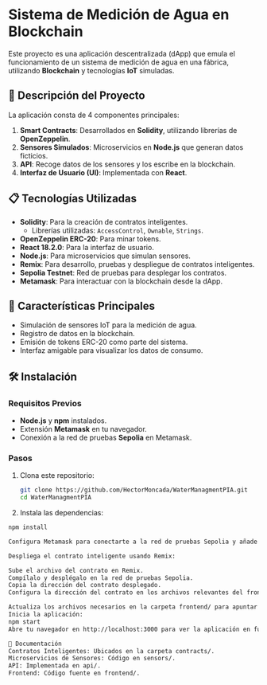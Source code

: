 # Sistema de Medición de Agua en Blockchain

Este proyecto es una aplicación descentralizada (dApp) que emula el funcionamiento de un sistema de medición de agua en una fábrica, utilizando **Blockchain** y tecnologías **IoT** simuladas.

## 🚀 Descripción del Proyecto

La aplicación consta de 4 componentes principales:

1. **Smart Contracts**: Desarrollados en **Solidity**, utilizando librerías de **OpenZeppelin**.
2. **Sensores Simulados**: Microservicios en **Node.js** que generan datos ficticios.
3. **API**: Recoge datos de los sensores y los escribe en la blockchain.
4. **Interfaz de Usuario (UI)**: Implementada con **React**.

## 📋 Tecnologías Utilizadas

- **Solidity**: Para la creación de contratos inteligentes.
  - Librerías utilizadas: `AccessControl`, `Ownable`, `Strings`.
- **OpenZeppelin ERC-20**: Para minar tokens.
- **React 18.2.0**: Para la interfaz de usuario.
- **Node.js**: Para microservicios que simulan sensores.
- **Remix**: Para desarrollo, pruebas y despliegue de contratos inteligentes.
- **Sepolia Testnet**: Red de pruebas para desplegar los contratos.
- **Metamask**: Para interactuar con la blockchain desde la dApp.

## 🌟 Características Principales

- Simulación de sensores IoT para la medición de agua.
- Registro de datos en la blockchain.
- Emisión de tokens ERC-20 como parte del sistema.
- Interfaz amigable para visualizar los datos de consumo.

## 🛠️ Instalación

### Requisitos Previos

- **Node.js** y **npm** instalados.
- Extensión **Metamask** en tu navegador.
- Conexión a la red de pruebas **Sepolia** en Metamask.

### Pasos

1. Clona este repositorio:

   ```bash
   git clone https://github.com/HectorMoncada/WaterManagmentPIA.git
   cd WaterManagmentPIA
2. Instala las dependencias:

```bash
npm install

Configura Metamask para conectarte a la red de pruebas Sepolia y añade tu clave privada para interactuar con los contratos.

Despliega el contrato inteligente usando Remix:

Sube el archivo del contrato en Remix.
Compílalo y desplégalo en la red de pruebas Sepolia.
Copia la dirección del contrato desplegado.
Configura la dirección del contrato en los archivos relevantes del frontend:

Actualiza los archivos necesarios en la carpeta frontend/ para apuntar al contrato en la red Sepolia.
Inicia la aplicación:
npm start
Abre tu navegador en http://localhost:3000 para ver la aplicación en funcionamiento.

📄 Documentación
Contratos Inteligentes: Ubicados en la carpeta contracts/.
Microservicios de Sensores: Código en sensors/.
API: Implementada en api/.
Frontend: Código fuente en frontend/.
